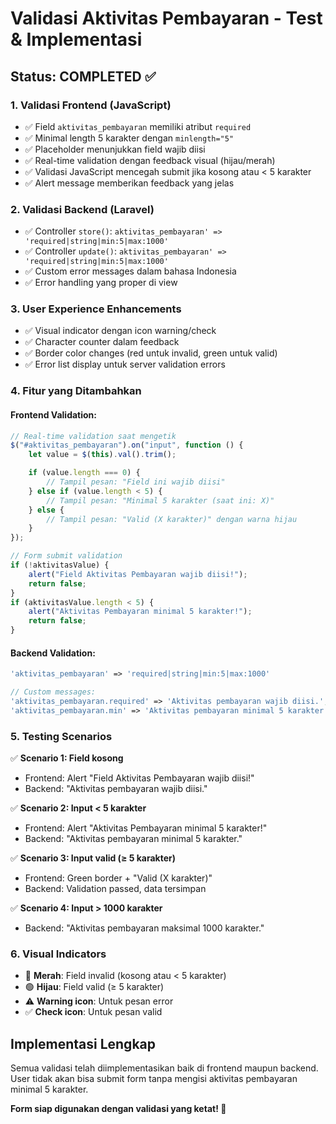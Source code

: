 # Validasi Aktivitas Pembayaran - Test & Implementasi

## Status: COMPLETED ✅

### 1. Validasi Frontend (JavaScript)

-   ✅ Field `aktivitas_pembayaran` memiliki atribut `required`
-   ✅ Minimal length 5 karakter dengan `minlength="5"`
-   ✅ Placeholder menunjukkan field wajib diisi
-   ✅ Real-time validation dengan feedback visual (hijau/merah)
-   ✅ Validasi JavaScript mencegah submit jika kosong atau < 5 karakter
-   ✅ Alert message memberikan feedback yang jelas

### 2. Validasi Backend (Laravel)

-   ✅ Controller `store()`: `aktivitas_pembayaran' => 'required|string|min:5|max:1000'`
-   ✅ Controller `update()`: `aktivitas_pembayaran' => 'required|string|min:5|max:1000'`
-   ✅ Custom error messages dalam bahasa Indonesia
-   ✅ Error handling yang proper di view

### 3. User Experience Enhancements

-   ✅ Visual indicator dengan icon warning/check
-   ✅ Character counter dalam feedback
-   ✅ Border color changes (red untuk invalid, green untuk valid)
-   ✅ Error list display untuk server validation errors

### 4. Fitur yang Ditambahkan

#### Frontend Validation:

```javascript
// Real-time validation saat mengetik
$("#aktivitas_pembayaran").on("input", function () {
    let value = $(this).val().trim();

    if (value.length === 0) {
        // Tampil pesan: "Field ini wajib diisi"
    } else if (value.length < 5) {
        // Tampil pesan: "Minimal 5 karakter (saat ini: X)"
    } else {
        // Tampil pesan: "Valid (X karakter)" dengan warna hijau
    }
});

// Form submit validation
if (!aktivitasValue) {
    alert("Field Aktivitas Pembayaran wajib diisi!");
    return false;
}
if (aktivitasValue.length < 5) {
    alert("Aktivitas Pembayaran minimal 5 karakter!");
    return false;
}
```

#### Backend Validation:

```php
'aktivitas_pembayaran' => 'required|string|min:5|max:1000'

// Custom messages:
'aktivitas_pembayaran.required' => 'Aktivitas pembayaran wajib diisi.',
'aktivitas_pembayaran.min' => 'Aktivitas pembayaran minimal 5 karakter.',
```

### 5. Testing Scenarios

✅ **Scenario 1: Field kosong**

-   Frontend: Alert "Field Aktivitas Pembayaran wajib diisi!"
-   Backend: "Aktivitas pembayaran wajib diisi."

✅ **Scenario 2: Input < 5 karakter**

-   Frontend: Alert "Aktivitas Pembayaran minimal 5 karakter!"
-   Backend: "Aktivitas pembayaran minimal 5 karakter."

✅ **Scenario 3: Input valid (≥ 5 karakter)**

-   Frontend: Green border + "Valid (X karakter)"
-   Backend: Validation passed, data tersimpan

✅ **Scenario 4: Input > 1000 karakter**

-   Backend: "Aktivitas pembayaran maksimal 1000 karakter."

### 6. Visual Indicators

-   🔴 **Merah**: Field invalid (kosong atau < 5 karakter)
-   🟢 **Hijau**: Field valid (≥ 5 karakter)
-   ⚠️ **Warning icon**: Untuk pesan error
-   ✅ **Check icon**: Untuk pesan valid

## Implementasi Lengkap

Semua validasi telah diimplementasikan baik di frontend maupun backend. User tidak akan bisa submit form tanpa mengisi aktivitas pembayaran minimal 5 karakter.

**Form siap digunakan dengan validasi yang ketat! 🎉**
